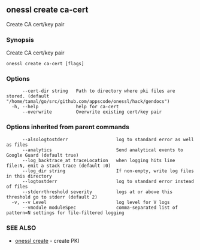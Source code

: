 ## onessl create ca-cert

Create CA cert/key pair

### Synopsis

Create CA cert/key pair

```
onessl create ca-cert [flags]
```

### Options

```
      --cert-dir string   Path to directory where pki files are stored. (default "/home/tamal/go/src/github.com/appscode/onessl/hack/gendocs")
  -h, --help              help for ca-cert
      --overwrite         Overwrite existing cert/key pair
```

### Options inherited from parent commands

```
      --alsologtostderr                  log to standard error as well as files
      --analytics                        Send analytical events to Google Guard (default true)
      --log_backtrace_at traceLocation   when logging hits line file:N, emit a stack trace (default :0)
      --log_dir string                   If non-empty, write log files in this directory
      --logtostderr                      log to standard error instead of files
      --stderrthreshold severity         logs at or above this threshold go to stderr (default 2)
  -v, --v Level                          log level for V logs
      --vmodule moduleSpec               comma-separated list of pattern=N settings for file-filtered logging
```

### SEE ALSO

* [onessl create](onessl_create.md)	 - create PKI

